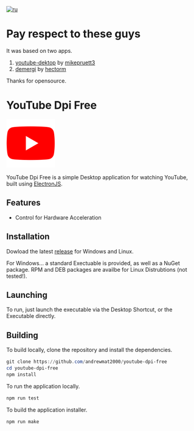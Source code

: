 [![ru](https://img.shields.io/badge/lang-ru-red.svg)](https://github.com/andrewmat2000/youtube-dpi-free/blob/main/README.ru.md)

# Pay respect to these guys

It was based on two apps.  
1. [youtube-dektop](https://github.com/mikepruett3/youtube-desktop/tree/main) by [mikepruett3](https://github.com/mikepruett3)
2. [demergi](https://github.com/hectorm/demergi) by [hectorm](https://github.com/hectorm)

Thanks for opensource.
# YouTube Dpi Free

![YouTube](https://github.com/mikepruett3/youtube-desktop/blob/main/images/YouTube.png?raw=true)

YouTube Dpi Free is a simple Desktop application for watching YouTube, built using [ElectronJS](https://www.electronjs.org).

## Features

- Control for Hardware Acceleration

## Installation

Dowload the latest [release](https://github.com/andrewmat2000/youtube-dpi-free/releases/tag/v.1.0) for Windows and Linux.

For Windows... a standard Exectuable is provided, as well as a NuGet package. RPM and DEB packages are availbe for Linux Distrubtions (not tested!).

## Launching

To run, just launch the executable via the Desktop Shortcut, or the Executable directly.

## Building

To build locally, clone the repository and install the dependencies.

```powershell
git clone https://github.com/andrewmat2000/youtube-dpi-free
cd youtube-dpi-free
npm install
```

To run the application locally.

```powershell
npm run test
```

To build the application installer.

```powershell
npm run make
```